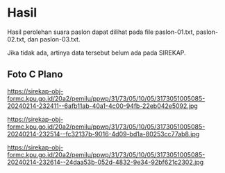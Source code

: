 # Hasil

Hasil perolehan suara paslon dapat dilihat pada file paslon-01.txt, paslon-02.txt, dan paslon-03.txt.

Jika tidak ada, artinya data tersebut belum ada pada SIREKAP.

## Foto C Plano

https://sirekap-obj-formc.kpu.go.id/20a2/pemilu/ppwp/31/73/05/10/05/3173051005085-20240214-232411--6afb11ab-40a1-4c00-94fb-22eb042e5092.jpg

https://sirekap-obj-formc.kpu.go.id/20a2/pemilu/ppwp/31/73/05/10/05/3173051005085-20240214-232514--fc32137b-9016-4d09-bd1a-80253cc77ab8.jpg

https://sirekap-obj-formc.kpu.go.id/20a2/pemilu/ppwp/31/73/05/10/05/3173051005085-20240214-232614--24daa53b-052d-4832-9e34-92bf621c2302.jpg
